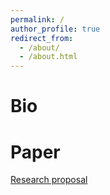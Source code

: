 ```yaml
---
permalink: /
author_profile: true
redirect_from: 
  - /about/
  - /about.html
---
```

# Bio



# Paper

 [Research proposal](https://yukaijin.github.io/files/Research_Proposal(pdf%20sample).pdf)
